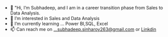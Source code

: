 - 👋 "Hi, I’m Subhadeep, and I am in a career transition phase from Sales to Data Analysis.
- 👀 I’m interested in Sales and Data Analysis
- 🌱 I’m currently learning ... Power BI,SQL, Excel
- 📫 Can reach me on ...subhadeep.sinharoy263@gmail.com or [Linkdin](https://www.linkedin.com/in/subhadeep-sinha-roy-662aa423/)

<!---
Subha263/Subha263 is a ✨ special ✨ repository because its `README.md` (this file) appears on your GitHub profile.
You can click the Preview link to take a look at your changes.
--->
